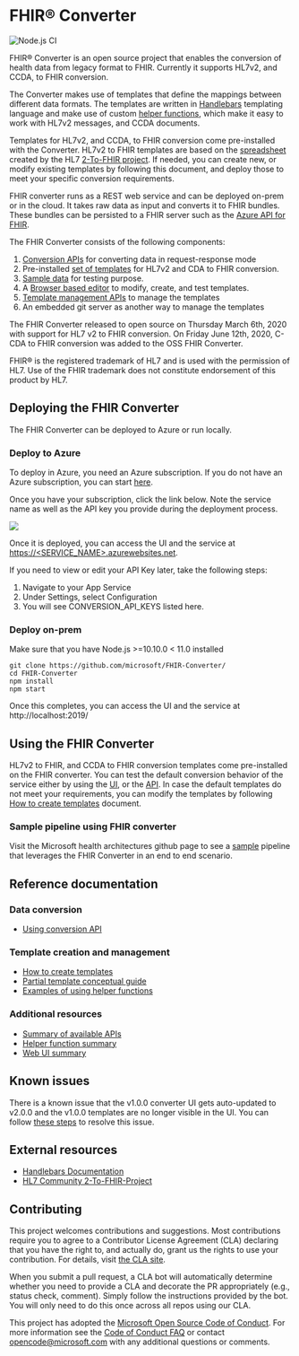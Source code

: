 # FHIR® Converter

![Node.js CI](https://github.com/microsoft/FHIR-Converter/workflows/Node.js%20CI/badge.svg?branch=master)

FHIR® Converter is an open source project that enables the conversion of health data from legacy format to FHIR. Currently it supports HL7v2, and CCDA, to FHIR conversion.

The Converter makes use of templates that define the mappings between different data formats. The templates are written in [Handlebars](https://handlebarsjs.com/) templating language and make use of custom [helper functions](docs/helper-functions-summary.md), which make it easy to work with HL7v2 messages, and CCDA documents.

Templates for HL7v2, and CCDA, to FHIR conversion come pre-installed with the Converter. HL7v2 to FHIR templates are based on the [spreadsheet](https://docs.google.com/spreadsheets/d/1PaFYPSSq4oplTvw_4OgOn6h2Bs_CMvCAU9CqC4tPBgk/edit#gid=0) created by the HL7 [2-To-FHIR project](https://confluence.hl7.org/display/OO/2-To-FHIR+Project). If needed, you can create new, or modify existing templates by following this document, and deploy those to meet your specific conversion requirements.

FHIR converter runs as a REST web service and can be deployed on-prem or in the cloud. It takes raw data as input and converts it to FHIR bundles. These bundles can be persisted to a FHIR server such as the [Azure API for FHIR](https://azure.microsoft.com/en-us/services/azure-api-for-fhir/). 

The FHIR Converter consists of the following components:

1. [Conversion APIs](docs/api-summary.md) for converting data in request-response mode
1. Pre-installed [set of templates](src/templates) for HL7v2 and CDA to FHIR conversion.
1. [Sample data](src/sample-data) for testing purpose.
1. A [Browser based editor](docs/web-ui-summary.md) to modify, create, and test templates.
1. [Template management APIs](docs/api-summary.md) to manage the templates
1. An embedded git server as another way to manage the templates

The FHIR Converter released to open source on Thursday March 6th, 2020 with support for HL7 v2 to FHIR conversion. On Friday June 12th, 2020, C-CDA to FHIR conversion was added to the OSS FHIR Converter.

FHIR® is the registered trademark of HL7 and is used with the permission of HL7. Use of the FHIR trademark does not constitute endorsement of this product by HL7.

## Deploying the FHIR Converter

The FHIR Converter can be deployed to Azure or run locally.

### Deploy to Azure

To deploy in Azure, you need an Azure subscription. If you do not have an Azure subscription, you can start [here](https://azure.microsoft.com/free/).

Once you have your subscription, click the link below. Note the service name as well as the API key you provide during the deployment process.

<a href="https://portal.azure.com/#create/Microsoft.Template/uri/https%3A%2F%2Fraw.githubusercontent.com%2FMicrosoft%2FFHIR-Converter%2Fmaster%2Fdeploy%2Fdefault-azuredeploy.json" target="_blank">
    <img src="https://azuredeploy.net/deploybutton.png"/>
</a>

Once it is deployed, you can access the UI and the service at [https://<SERVICE_NAME>.azurewebsites.net](https://SERVICE_NAME.azurewebsites.net). 

If you need to view or edit your API Key later, take the following steps:

1. Navigate to your App Service
1. Under Settings, select Configuration
1. You will see CONVERSION_API_KEYS listed here.

### Deploy on-prem

Make sure that you have Node.js >=10.10.0 < 11.0 installed

```
git clone https://github.com/microsoft/FHIR-Converter/
cd FHIR-Converter
npm install
npm start
```

Once this completes, you can access the UI and the service at http://localhost:2019/

## Using the FHIR Converter

HL7v2 to FHIR, and CCDA to FHIR conversion templates come pre-installed on the FHIR converter. You can test the default conversion behavior of the service either by using the [UI](docs/web-ui-summary.md), or the [API](docs/web-ui-summary.md). In case the default templates do not meet your requirements, you can modify the templates by following [How to create templates](docs/template-creation-how-to-guide.md) document.

### Sample pipeline using FHIR converter

Visit the Microsoft health architectures github page to see a [sample](https://github.com/microsoft/health-architectures/tree/master/HL7Conversion) pipeline that leverages the FHIR Converter in an end to end scenario.

## Reference documentation


### Data conversion

* [Using conversion API](docs/convert-data-concept.md)

### Template creation and management

* [How to create templates](docs/template-creation-how-to-guide.md)
* [Partial template conceptual guide](docs/partial-template-concept.md)
* [Examples of using helper functions](docs/using-helpers-concept.md)


### Additional resources

* [Summary of available APIs](docs/api-summary.md)
* [Helper function summary](docs/helper-functions-summary.md)
* [Web UI summary](docs/web-ui-summary.md)

## Known issues
There is a known issue that the v1.0.0 converter UI gets auto-updated to v2.0.0 and the v1.0.0 templates are no longer visible in the UI. You can follow [these steps](docs/web-ui-auto-update-issue.md) to resolve this issue.

## External resources

* [Handlebars Documentation](https://handlebarsjs.com/)
* [HL7 Community 2-To-FHIR-Project](https://confluence.hl7.org/display/OO/2-To-FHIR+Project)

## Contributing

This project welcomes contributions and suggestions.  Most contributions require you to agree to a
Contributor License Agreement (CLA) declaring that you have the right to, and actually do, grant us
the rights to use your contribution. For details, visit [the CLA site](https://cla.opensource.microsoft.com).

When you submit a pull request, a CLA bot will automatically determine whether you need to provide
a CLA and decorate the PR appropriately (e.g., status check, comment). Simply follow the instructions
provided by the bot. You will only need to do this once across all repos using our CLA.

This project has adopted the [Microsoft Open Source Code of Conduct](https://opensource.microsoft.com/codeofconduct/).
For more information see the [Code of Conduct FAQ](https://opensource.microsoft.com/codeofconduct/faq/) or
contact [opencode@microsoft.com](mailto:opencode@microsoft.com) with any additional questions or comments.
